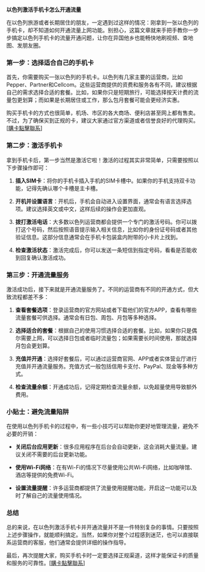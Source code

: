 **以色列激活手机卡怎么开通流量**

在以色列旅游或者长期居住的朋友，一定遇到过这样的情况：刚拿到一张以色列的手机卡，却不知道如何开通流量上网功能。别担心，这篇文章就来手把手教你一步步搞定以色列手机卡的流量开通问题，让你在异国他乡也能畅快地刷视频、查地图、发朋友圈。

### 第一步：选择适合自己的手机卡

首先，你需要购买一张以色列的手机卡。以色列有几家主要的运营商，比如Pepper、Partner和Cellcom。这些运营商提供的资费和服务各有不同，建议根据自己的需求选择合适的套餐。比如，如果你只是短期旅行，可能选择按天计费的流量包更划算；而如果是长期居住或工作，那么包月套餐可能会更经济实惠。

购买手机卡的方式也很简单，机场、市区的各大商场、便利店甚至网上都有售卖。不过，为了确保买到正规的卡，建议大家通过官方渠道或者信誉良好的代理购买。[[購卡點擊聯系](https://t.me/s/esim1088)]

### 第二步：激活手机卡

拿到手机卡后，第一步当然是激活它啦！激活的过程其实非常简单，只需要按照以下步骤操作即可：

1. **插入SIM卡**：将你的手机卡插入手机的SIM卡槽中。如果你的手机支持双卡功能，记得先确认哪个卡槽是主卡槽。
   
2. **开机并设置语言**：开机后，手机会自动进入设置界面，通常会有语言选择选项。建议选择英文或中文，这样后续的操作会更加直观。

3. **拨打激活电话**：大多数以色列运营商都会提供一个专门的激活号码。你可以拨打这个号码，然后按照语音提示输入相关信息，比如你的身份证号码或者其他验证信息。这部分信息通常会在手机卡包装盒内附带的小卡片上找到。

4. **检查激活状态**：激活完成后，你可以发送一条短信到指定号码，看看是否能收到回复确认激活成功。

### 第三步：开通流量服务

激活成功后，接下来就是开通流量服务了。不同的运营商有不同的开通方式，但大致流程都差不多：

1. **查看套餐选项**：登录运营商的官方网站或者下载他们的官方APP，查看有哪些流量套餐可供选择。通常会有日包、周包、月包等多种选择。

2. **选择适合的套餐**：根据自己的使用习惯选择合适的套餐。比如，如果你只是偶尔需要上网，可以选择日包或者临时流量包；如果需要长时间使用，那就选择月包会更划算。

3. **充值并开通**：选择好套餐后，可以通过运营商官网、APP或者实体营业厅进行充值并开通流量服务。充值方式一般包括信用卡支付、PayPal、现金等多种方式。

4. **检查流量余额**：开通成功后，记得定期检查流量余额，以免超量使用导致额外费用。

### 小贴士：避免流量陷阱

在使用以色列手机卡的过程中，有一些小技巧可以帮助你更好地管理流量，避免不必要的开销：

- **关闭后台应用更新**：很多应用程序在后台会自动更新，这会消耗大量流量。建议关闭不需要的后台更新功能。
  
- **使用Wi-Fi网络**：在有Wi-Fi的情况下尽量使用公共Wi-Fi网络，比如咖啡馆、酒店等提供的免费Wi-Fi。

- **设置流量提醒**：许多运营商都提供了流量使用提醒功能，开启这一功能可以及时了解自己的流量使用情况。

### 总结

总的来说，在以色列激活手机卡并开通流量并不是一件特别复杂的事情。只要按照上述步骤操作，就能顺利搞定。当然，如果你对整个过程感到迷茫，也可以直接联系运营商的客服，他们通常会提供详细的操作指导。

最后，再次提醒大家，购买手机卡时一定要选择正规渠道，这样才能保证卡的质量和服务的可靠性。[[購卡點擊聯系](https://t.me/s/esim1088)]